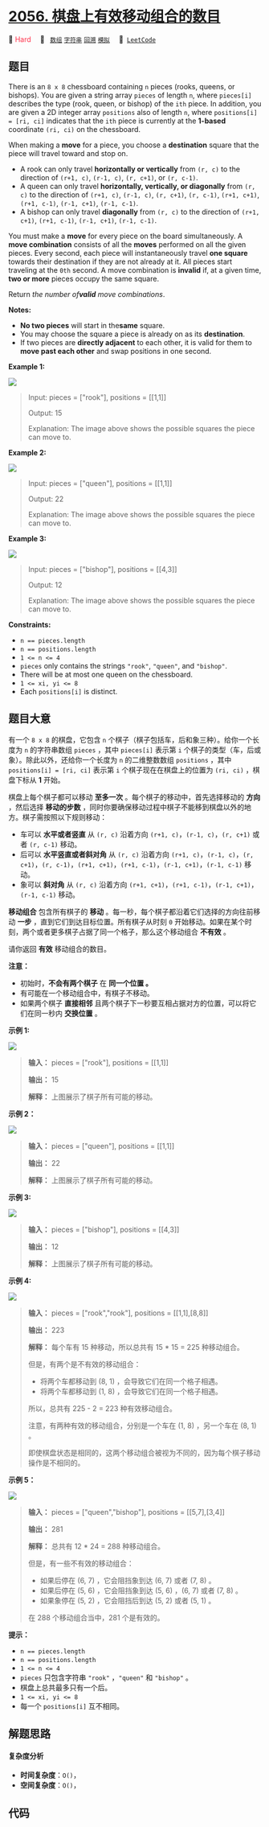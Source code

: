 # [2056. 棋盘上有效移动组合的数目](https://leetcode.com/problems/number-of-valid-move-combinations-on-chessboard)

🔴 <font color=#ff334b>Hard</font>&emsp; 🔖&ensp; [`数组`](/leetcode/outline/tag/array.md) [`字符串`](/leetcode/outline/tag/string.md) [`回溯`](/leetcode/outline/tag/backtracking.md) [`模拟`](/leetcode/outline/tag/simulation.md)&emsp; 🔗&ensp;[`LeetCode`](https://leetcode.com/problems/number-of-valid-move-combinations-on-chessboard)


## 题目

There is an `8 x 8` chessboard containing `n` pieces (rooks, queens, or
bishops). You are given a string array `pieces` of length `n`, where
`pieces[i]` describes the type (rook, queen, or bishop) of the `ith` piece. In
addition, you are given a 2D integer array `positions` also of length `n`,
where `positions[i] = [ri, ci]` indicates that the `ith` piece is currently at
the **1-based** coordinate `(ri, ci)` on the chessboard.

When making a **move** for a piece, you choose a **destination** square that
the piece will travel toward and stop on.

  * A rook can only travel **horizontally or vertically** from `(r, c)` to the direction of `(r+1, c)`, `(r-1, c)`, `(r, c+1)`, or `(r, c-1)`.
  * A queen can only travel **horizontally, vertically, or diagonally** from `(r, c)` to the direction of `(r+1, c)`, `(r-1, c)`, `(r, c+1)`, `(r, c-1)`, `(r+1, c+1)`, `(r+1, c-1)`, `(r-1, c+1)`, `(r-1, c-1)`.
  * A bishop can only travel **diagonally** from `(r, c)` to the direction of `(r+1, c+1)`, `(r+1, c-1)`, `(r-1, c+1)`, `(r-1, c-1)`.

You must make a **move** for every piece on the board simultaneously. A **move
combination** consists of all the **moves** performed on all the given pieces.
Every second, each piece will instantaneously travel **one square** towards
their destination if they are not already at it. All pieces start traveling at
the `0th` second. A move combination is **invalid** if, at a given time, **two
or more** pieces occupy the same square.

Return _the number of**valid** move combinations_​​​​​.

**Notes:**

  * **No two pieces** will start in the**same** square.
  * You may choose the square a piece is already on as its **destination**.
  * If two pieces are **directly adjacent** to each other, it is valid for them to **move past each other** and swap positions in one second.



**Example 1:**

![](https://assets.leetcode.com/uploads/2021/09/23/a1.png)

> Input: pieces = ["rook"], positions = [[1,1]]
> 
> Output: 15
> 
> Explanation: The image above shows the possible squares the piece can move to.

**Example 2:**

![](https://assets.leetcode.com/uploads/2021/09/23/a2.png)

> Input: pieces = ["queen"], positions = [[1,1]]
> 
> Output: 22
> 
> Explanation: The image above shows the possible squares the piece can move to.

**Example 3:**

![](https://assets.leetcode.com/uploads/2021/09/23/a3.png)

> Input: pieces = ["bishop"], positions = [[4,3]]
> 
> Output: 12
> 
> Explanation: The image above shows the possible squares the piece can move to.

**Constraints:**

  * `n == pieces.length `
  * `n == positions.length`
  * `1 <= n <= 4`
  * `pieces` only contains the strings `"rook"`, `"queen"`, and `"bishop"`.
  * There will be at most one queen on the chessboard.
  * `1 <= xi, yi <= 8`
  * Each `positions[i]` is distinct.


## 题目大意

有一个 `8 x 8` 的棋盘，它包含 `n` 个棋子（棋子包括车，后和象三种）。给你一个长度为 `n` 的字符串数组 `pieces` ，其中
`pieces[i]` 表示第 `i` 个棋子的类型（车，后或象）。除此以外，还给你一个长度为 `n` 的二维整数数组 `positions` ，其中
`positions[i] = [ri, ci]` 表示第 `i` 个棋子现在在棋盘上的位置为 `(ri, ci)` ，棋盘下标从 **1**  开始。

棋盘上每个棋子都可以移动 **至多一次**  。每个棋子的移动中，首先选择移动的 **方向**  ，然后选择 **移动的步数**
，同时你要确保移动过程中棋子不能移到棋盘以外的地方。棋子需按照以下规则移动：

  * 车可以 **水平或者竖直**  从 `(r, c)` 沿着方向 `(r+1, c)`，`(r-1, c)`，`(r, c+1)` 或者 `(r, c-1)` 移动。
  * 后可以 **水平竖直或者斜对角**  从 `(r, c)` 沿着方向 `(r+1, c)`，`(r-1, c)`，`(r, c+1)`，`(r, c-1)`，`(r+1, c+1)`，`(r+1, c-1)`，`(r-1, c+1)`，`(r-1, c-1)` 移动。
  * 象可以 **斜对角**  从 `(r, c)` 沿着方向 `(r+1, c+1)`，`(r+1, c-1)`，`(r-1, c+1)`，`(r-1, c-1)` 移动。

**移动组合**  包含所有棋子的 **移动**  。每一秒，每个棋子都沿着它们选择的方向往前移动 **一步**  ，直到它们到达目标位置。所有棋子从时刻
`0` 开始移动。如果在某个时刻，两个或者更多棋子占据了同一个格子，那么这个移动组合 **不有效**  。

请你返回 **有效**  移动组合的数目。

**注意：**

  * 初始时，**不会有两个棋子**  在 **同一个位置 。**
  * 有可能在一个移动组合中，有棋子不移动。
  * 如果两个棋子 **直接相邻**  且两个棋子下一秒要互相占据对方的位置，可以将它们在同一秒内 **交换位置**  。



**示例 1:**

![](https://assets.leetcode.com/uploads/2021/09/23/a1.png)

> 
> 
> 
> 
> 
> **输入：** pieces = ["rook"], positions = [[1,1]]
> 
> **输出：** 15
> 
> **解释：** 上图展示了棋子所有可能的移动。
> 
> 

**示例 2：**

![](https://assets.leetcode.com/uploads/2021/09/23/a2.png)

> 
> 
> 
> 
> 
> **输入：** pieces = ["queen"], positions = [[1,1]]
> 
> **输出：** 22
> 
> **解释：** 上图展示了棋子所有可能的移动。
> 
> 

**示例 3:**

![](https://assets.leetcode.com/uploads/2021/09/23/a3.png)

> 
> 
> 
> 
> 
> **输入：** pieces = ["bishop"], positions = [[4,3]]
> 
> **输出：** 12
> 
> **解释：** 上图展示了棋子所有可能的移动。
> 
> 

**示例 4:**

![](https://assets.leetcode.com/uploads/2021/09/23/a4.png)

> 
> 
> 
> 
> 
> **输入：** pieces = ["rook","rook"], positions = [[1,1],[8,8]]
> 
> **输出：** 223
> 
> **解释：** 每个车有 15 种移动，所以总共有 15 * 15 = 225 种移动组合。
> 
> 但是，有两个是不有效的移动组合：
> - 将两个车都移动到 (8, 1) ，会导致它们在同一个格子相遇。
> - 将两个车都移动到 (1, 8) ，会导致它们在同一个格子相遇。
> 
> 所以，总共有 225 - 2 = 223 种有效移动组合。
> 
> 注意，有两种有效的移动组合，分别是一个车在 (1, 8) ，另一个车在 (8, 1) 。
> 
> 即使棋盘状态是相同的，这两个移动组合被视为不同的，因为每个棋子移动操作是不相同的。
> 
> 

**示例 5：**

![](https://assets.leetcode.com/uploads/2021/09/23/a5.png)

> 
> 
> 
> 
> 
> **输入：** pieces = ["queen","bishop"], positions = [[5,7],[3,4]]
> 
> **输出：** 281
> 
> **解释：** 总共有 12 * 24 = 288 种移动组合。
> 
> 但是，有一些不有效的移动组合：
> - 如果后停在 (6, 7) ，它会阻挡象到达 (6, 7) 或者 (7, 8) 。
> - 如果后停在 (5, 6) ，它会阻挡象到达 (5, 6) ，(6, 7) 或者 (7, 8) 。
> - 如果象停在 (5, 2) ，它会阻挡后到达 (5, 2) 或者 (5, 1) 。
> 
> 在 288 个移动组合当中，281 个是有效的。
> 
> 



**提示：**

  * `n == pieces.length `
  * `n == positions.length`
  * `1 <= n <= 4`
  * `pieces` 只包含字符串 `"rook"` ，`"queen"` 和 `"bishop"` 。
  * 棋盘上总共最多只有一个后。
  * `1 <= xi, yi <= 8`
  * 每一个 `positions[i]` 互不相同。


## 解题思路

#### 复杂度分析

- **时间复杂度**：`O()`，
- **空间复杂度**：`O()`，

## 代码

```javascript

```